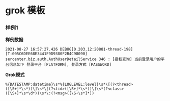 
# grok 模板

### 样例1

**样例数据**

```
2021-08-27 16:57:27.426 DEBUG[0.203.12:20881-thread-198] [T:005C6DEE68E3441F9D9380F2B4C98090] sercenter.biz.auth.AuthUserDetailService 346 : [授权查询] 当前登录用户的平台信息如下 登录平台 [PLATFORM], 登录方式 [PASSWORD]
```

**Grok模式**
```grok
%{DATESTAMP:datetime}\s*%{LOGLEVEL:level}\s*\[(?<thread>([\S+]*\s*))\]\s*\[(?<tid>([\S+]*\s*))\]\s*(?<class>([\S+]*\s*\d*))\s*\:(?<msg>([\S+\s*]*))
```